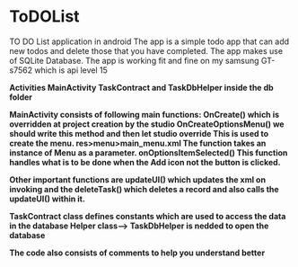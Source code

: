 # ToDOList
TO DO List application in android
The app is a simple todo app that can add new todos and delete those that you have completed.
The app makes use of SQLite Database.
The app is working fit and fine on my samsung GT-s7562 which is api level 15

<strong>Activities</strrong>
MainActivity
TaskContract and TaskDbHelper inside the db folder

MainActivity consists of following main functions:
  OnCreate() which is overridden at project creation by the studio
  OnCreateOptionsMenu() we should write this method and then let studio override
    This is used to create the menu. res>menu>main_menu.xml 
    The function takes an instance of Menu as a parameter.
  onOptionsItemSelected()
    This function handles what is to be done when the Add icon not the button is clicked.
   
   Other important functions are updateUI() which updates the xml on invoking and the deleteTask() which deletes a record and also calls the updateUI() within it.
   

TaskContract class defines constants which are used to access the data in the database
Helper class--> TaskDbHelper is nedded to open the database

The code also consists of comments to help you understand better
